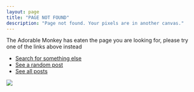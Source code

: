 ```yaml
---
layout: page
title: "PAGE NOT FOUND"
description: "Page not found. Your pixels are in another canvas."
---
```


<div class="text-center">
	<p>The Adorable Monkey has eaten the page you are looking for,
	please try one of the links above instead</p>
</div>

* [Search for something else](/)
* [See a random post](/random)
* [See all posts](/all)

![](https://i.pinimg.com/564x/6e/9d/4e/6e9d4e344d4c9819f63ac2d817215989.jpg)		